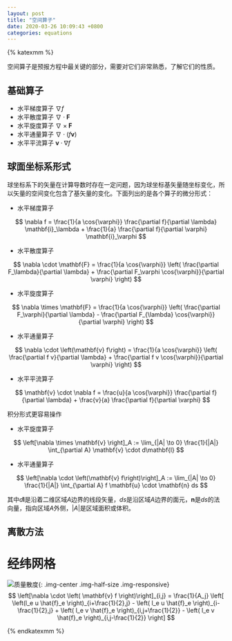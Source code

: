 ```yaml
---
layout: post
title: "空间算子"
date: 2020-03-26 10:09:43 +0800
categories: equations
---
```


{% katexmm %}

空间算子是预报方程中最关键的部分，需要对它们非常熟悉，了解它们的性质。

## 基础算子

- 水平梯度算子 $\nabla f$
- 水平散度算子 $\nabla \cdot \mathbf{F}$
- 水平旋度算子 $\nabla \times \mathbf{F}$
- 水平通量算子 $\nabla \cdot \left(f \mathbf{v}\right)$
- 水平平流算子 $\mathbf{v} \cdot \nabla f$

## 球面坐标系形式

球坐标系下的矢量在计算导数时存在一定问题，因为球坐标基矢量随坐标变化，所以矢量的空间变化包含了基矢量的变化。下面列出的是各个算子的微分形式：

- 水平梯度算子

$$
\nabla f = \frac{1}{a \cos{\varphi}} \frac{\partial f}{\partial \lambda} \mathbf{i}_\lambda + \frac{1}{a} \frac{\partial f}{\partial \varphi} \mathbf{i}_\varphi
$$

- 水平散度算子

$$
\nabla \cdot \mathbf{F} = \frac{1}{a \cos{\varphi}} \left( \frac{\partial F_\lambda}{\partial \lambda} + \frac{\partial F_\varphi \cos{\varphi}}{\partial \varphi} \right)
$$

- 水平旋度算子

$$
\nabla \times \mathbf{F} = \frac{1}{a \cos{\varphi}} \left( \frac{\partial F_\varphi}{\partial \lambda} - \frac{\partial F_{\lambda} \cos{\varphi}}{\partial \varphi} \right)
$$

- 水平通量算子

$$
\nabla \cdot \left(\mathbf{v} f\right) = \frac{1}{a \cos{\varphi}} \left( \frac{\partial f v}{\partial \lambda} + \frac{\partial f v \cos{\varphi}}{\partial \varphi} \right)
$$

- 水平平流算子

$$
\mathbf{v} \cdot \nabla f = \frac{u}{a \cos{\varphi}} \frac{\partial f}{\partial \lambda} + \frac{v}{a} \frac{\partial f}{\partial \varphi}
$$

积分形式更容易操作

- 水平旋度算子

$$
\left[\nabla \times \mathbf{v} \right]_A := \lim_{|A| \to 0} \frac{1}{|A|} \int_{\partial A} \mathbf{v} \cdot d\mathbf{l}
$$

- 水平通量算子

$$
\left[\nabla \cdot \left(\mathbf{v} f\right)\right]_A := \lim_{|A| \to 0} \frac{1}{|A|} \int_{\partial A} f \mathbf{u} \cdot \mathbf{n} ds
$$

其中$d\mathbf{l}$是沿着二维区域$A$边界的线段矢量，$ds$是沿区域$A$边界的面元，$\mathbf{n}$是$ds$的法向量，指向区域$A$外侧，$|A|$是区域面积或体积。


## 离散方法

# 经纬网格

![质量散度](/blog/assets/img/mass-flux-discretization.jpg){: .img-center .img-half-size .img-responsive}
$$
\left[\nabla \cdot \left( \mathbf{v} f \right)\right]_{i,j} = \frac{1}{A_j} \left[ \left(l_e u \hat{f}_e \right)_{i+\frac{1}{2},j} - \left( l_e u \hat{f}_e \right)_{i-\frac{1}{2},j} + \left( l_e v \hat{f}_e \right)_{i,j+\frac{1}{2}} - \left( l_e v \hat{f}_e \right)_{i,j-\frac{1}{2}} \right]
$$

{% endkatexmm %}